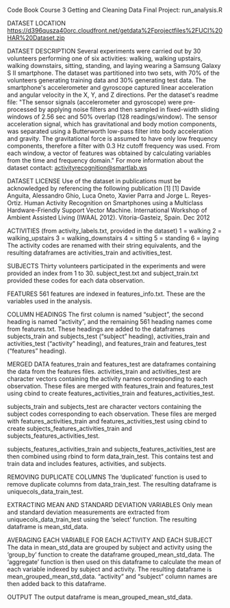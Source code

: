 Code Book
Course 3 Getting and Cleaning Data Final Project: run_analysis.R

DATASET LOCATION https://d396qusza40orc.cloudfront.net/getdata%2Fprojectfiles%2FUCI%20HAR%20Dataset.zip

DATASET DESCRIPTION
Several experiments were carried out by 30 volunteers performing one of six activities: walking, walking upstairs, walking downstairs, sitting, standing, and laying wearing a Samsung Galaxy S II smartphone. The dataset was partitioned into two sets, with 70% of the volunteers generating training data and 30% generating test data. The smartphone's accelerometer and gyroscope captured linear acceleration and angular velocity in the X, Y, and Z directions. Per the dataset's readme file: "The sensor signals (accelerometer and gyroscope) were pre-processed by applying noise filters and then sampled in fixed-width sliding windows of 2.56 sec and 50% overlap (128 readings/window). The sensor acceleration signal, which has gravitational and body motion components, was separated using a Butterworth low-pass filter into body acceleration and gravity. The gravitational force is assumed to have only low frequency components, therefore a filter with 0.3 Hz cutoff frequency was used. From each window, a vector of features was obtained by calculating variables from the time and frequency domain." For more information about the dataset contact: activityrecognition@smartlab.ws

DATASET LICENSE 
Use of the dataset in publications must be acknowledged by referencing the following publication [1] 
[1] Davide Anguita, Alessandro Ghio, Luca Oneto, Xavier Parra and Jorge L. Reyes-Ortiz. Human Activity Recognition on Smartphones using a Multiclass Hardware-Friendly Support Vector Machine. International Workshop of Ambient Assisted Living (IWAAL 2012). Vitoria-Gasteiz, Spain. Dec 2012

ACTIVITIES (from activity_labels.txt, provided in the dataset)
1 = walking
2 = walking_upstairs
3 = walking_downstairs
4 = sitting
5 = standing
6 = laying
The activity codes are renamed with their string equivalents, and the resulting dataframes are activities_train and activities_test.

SUBJECTS 
Thirty volunteers participated in the experiments and were provided an index from 1 to 30. subject_test.txt and subject_train.txt provided these codes for each data observation.

FEATURES
561 features are indexed in features_info.txt. These are the variables used in the analysis.

COLUMN HEADINGS
The first column is named “subject”, the second heading is named “activity”, and the remaining 561 heading names come from features.txt. These headings are added to the dataframes subjects_train and subjects_test (“subject” heading), activities_train and activities_test (“activity” heading), and features_train and features_test (“features” heading).

MERGED DATA
features_train and features_test are dataframes containing the data from the features files. activities_train and activities_test are character vectors containing the activity names corresponding to each observation. These files are merged with features_train and features_test using cbind to create features_activities_train and features_activities_test. 

subjects_train and subjects_test are character vectors containing the subject codes corresponding to each observation. These files are merged with features_activities_train and features_activities_test using cbind to create subjects_features_activities_train and subjects_features_activities_test.

subjects_features_activities_train and subjects_features_activities_test are then combined using rbind to form data_train_test. This contains test and train data and includes features, activities, and subjects. 

REMOVING DUPLICATE COLUMNS
The ‘duplicated’ function is used to remove duplicate columns from data_train_test. The resulting dataframe is uniquecols_data_train_test.

EXTRACTING MEAN AND STANDARD DEVIATION VARIABLES
Only mean and standard deviation measurements are extracted from uniquecols_data_train_test using the ‘select’ function. The resulting dataframe is mean_std_data.

AVERAGING EACH VARIABLE FOR EACH ACTIVITY AND EACH SUBJECT 
The data in mean_std_data are grouped by subject and activity using the ‘group_by’ function to create the dataframe grouped_mean_std_data. The ‘aggregate’ function is then used on this dataframe to calculate the mean of each variable indexed by subject and activity. The resulting dataframe is mean_grouped_mean_std_data. “activity” and “subject” column names are then added back to this dataframe.

OUTPUT
The output dataframe is mean_grouped_mean_std_data.


